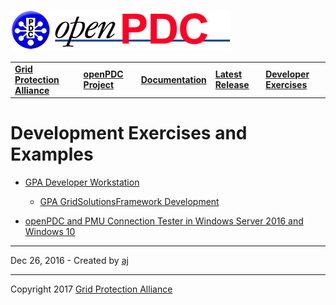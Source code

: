 [![The Open Source Phasor Data Concentrator](openPDC_Logo.png)](openPDC_Home.md "The Open Source Phasor Data Concentrator")

|   |   |   |   |   |
|---|---|---|---|---|
| **[Grid Protection Alliance](http://www.gridprotectionalliance.org "Grid Protection Alliance Home Page")** | **[openPDC Project](https://github.com/GridProtectionAlliance/openPDC "openPDC Project on GitHub")** | **[Documentation](openPDC_Documentation_Home.md "openPDC Documentation Home Page")** | **[Latest Release](https://github.com/GridProtectionAlliance/openPDC/releases "openPDC Releases Home Page")** | **[Developer Exercises](Developer_Exercises.md "Developer Exercises")** |

# Development Exercises and Examples

- [GPA Developer Workstation](Exercise_GPA_Developer_Workstation.md)
    - [GPA GridSolutionsFramework Development](Exercise_GPA_GridSolutionsFramework_Development.md)

- [openPDC and PMU Connection Tester in Windows Server 2016 and Windows 10](Exercise_openPDC_and_PMUConnectionTester_in_Windows2016.md)

---

Dec 26, 2016 - Created by [aj](https://github.com/ajstadlin)

---

Copyright 2017 [Grid Protection Alliance](http://www.gridprotectionalliance.org)
